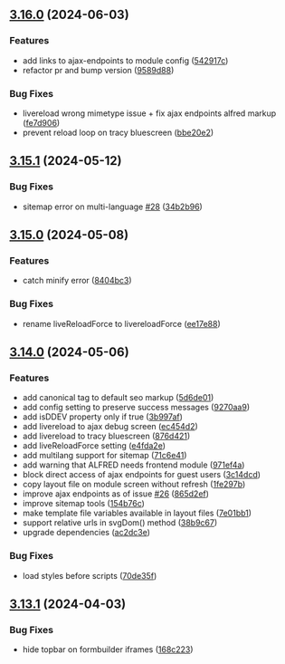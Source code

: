 ## [3.16.0](https://github.com/baumrock/RockFrontend/compare/v3.15.1...v3.16.0) (2024-06-03)


### Features

* add links to ajax-endpoints to module config ([542917c](https://github.com/baumrock/RockFrontend/commit/542917cfdb183cabc28243d421a3a5f21fc800c6))
* refactor pr and bump version ([9589d88](https://github.com/baumrock/RockFrontend/commit/9589d88359a29eb38c6cd22ae1d37a1628117962))


### Bug Fixes

* livereload wrong mimetype issue + fix ajax endpoints alfred markup ([fe7d906](https://github.com/baumrock/RockFrontend/commit/fe7d906f84c3f13a9872ad40121574fd24067cfe))
* prevent reload loop on tracy bluescreen ([bbe20e2](https://github.com/baumrock/RockFrontend/commit/bbe20e23ae3f8ca768731bfd1c81ad91bc74be54))

## [3.15.1](https://github.com/baumrock/RockFrontend/compare/v3.15.0...v3.15.1) (2024-05-12)


### Bug Fixes

* sitemap error on multi-language [#28](https://github.com/baumrock/RockFrontend/issues/28) ([34b2b96](https://github.com/baumrock/RockFrontend/commit/34b2b96d9df89544503543905ebf2fa8b1666403))

## [3.15.0](https://github.com/baumrock/RockFrontend/compare/v3.14.0...v3.15.0) (2024-05-08)


### Features

* catch minify error ([8404bc3](https://github.com/baumrock/RockFrontend/commit/8404bc3bbe0169cafcaf2ecb1414dee4a665c8ed))


### Bug Fixes

* rename liveReloadForce to livereloadForce ([ee17e88](https://github.com/baumrock/RockFrontend/commit/ee17e880cb9165e38e1f3c1b27a091eb0022ff7b))

## [3.14.0](https://github.com/baumrock/RockFrontend/compare/v3.13.1...v3.14.0) (2024-05-06)


### Features

* add canonical tag to default seo markup ([5d6de01](https://github.com/baumrock/RockFrontend/commit/5d6de0129a5d02710c2051aee8f0789ed9dd957a))
* add config setting to preserve success messages ([9270aa9](https://github.com/baumrock/RockFrontend/commit/9270aa988f4221196d0eb7793e8a563142f3ed85))
* add isDDEV property only if true ([3b997af](https://github.com/baumrock/RockFrontend/commit/3b997af19b62b1202f33846c68f89f4433696a5e))
* add livereload to ajax debug screen ([ec454d2](https://github.com/baumrock/RockFrontend/commit/ec454d2a78d3be720c154fbaaf1f3695dafa79ff))
* add livereload to tracy bluescreen ([876d421](https://github.com/baumrock/RockFrontend/commit/876d421376dfbc3e026610d7dc06cc3362937602))
* add liveReloadForce setting ([e4fda2e](https://github.com/baumrock/RockFrontend/commit/e4fda2e6efb3104945a89ca0976e8e4bff889154))
* add multilang support for sitemap ([71c6e41](https://github.com/baumrock/RockFrontend/commit/71c6e414324c3fab3af6e856b8be087463c5244a))
* add warning that ALFRED needs frontend module ([971ef4a](https://github.com/baumrock/RockFrontend/commit/971ef4a7a31c6d96c8dab4f1c8393fba4bd2fd36))
* block direct access of ajax endpoints for guest users ([3c14dcd](https://github.com/baumrock/RockFrontend/commit/3c14dcd7361535817015c8187e8ce067e8e9d363))
* copy layout file on module screen without refresh ([1fe297b](https://github.com/baumrock/RockFrontend/commit/1fe297bc87e304946f47babdd79e8dda657bcf59))
* improve ajax endpoints as of issue [#26](https://github.com/baumrock/RockFrontend/issues/26) ([865d2ef](https://github.com/baumrock/RockFrontend/commit/865d2ef5409f9de01e321d1dc599512a3494cf0c))
* improve sitemap tools ([154b76c](https://github.com/baumrock/RockFrontend/commit/154b76c956421ef94af8422a04b4804e7725e139))
* make template file variables available in layout files ([7e01bb1](https://github.com/baumrock/RockFrontend/commit/7e01bb1cb2ad10f4a72c0b7855b4bdc9404f6269))
* support relative urls in svgDom() method ([38b9c67](https://github.com/baumrock/RockFrontend/commit/38b9c67574e4a4d41d53c0567f576d49d7bf88fd))
* upgrade dependencies ([ac2dc3e](https://github.com/baumrock/RockFrontend/commit/ac2dc3e851880d59a016f476f6668d1982392610))


### Bug Fixes

* load styles before scripts ([70de35f](https://github.com/baumrock/RockFrontend/commit/70de35f4e058558038940de1b2dd0ce957bbeed4))

## [3.13.1](https://github.com/baumrock/RockFrontend/compare/v3.13.0...v3.13.1) (2024-04-03)


### Bug Fixes

* hide topbar on formbuilder iframes ([168c223](https://github.com/baumrock/RockFrontend/commit/168c223bb7fbe49a90c7a2faf78fbf1e7df56738))

